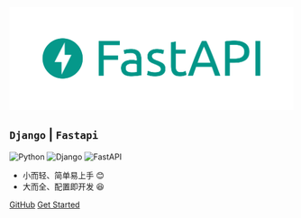 ![logo](./fastapi/设计模式/images/fastapi.png)

## `Django` | `Fastapi` 

![Python](https://img.shields.io/badge/Python-3.7+-blue)
![Django](https://img.shields.io/badge/Django-3.1+-brightgreen)
![FastAPI](https://img.shields.io/badge/FastAPI-0.5.9-green)

- 小而轻、简单易上手 :blush:
- 大而全、配置即开发 :laughing:

[GitHub](https://github.com/py-gzky)
[Get Started](README.md)